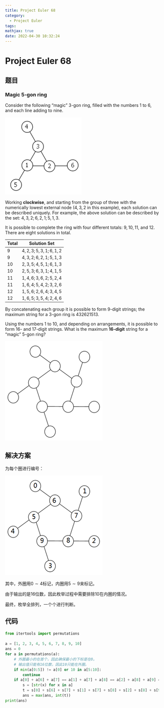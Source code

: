 ```yaml
---
title: Project Euler 68
category:
  - Project Euler
tags:
mathjax: true
date: 2022-04-30 10:32:24
---
```


<escape><!-- more --></escape>

# Project Euler 68

## 题目

### Magic $5$-gon ring

Consider the following “magic” $3$-gon ring, filled with the numbers $1$ to $6$, and each line adding to nine.

![](../images/p068_1.png)

Working **clockwise**, and starting from the group of three with the numerically lowest external node ($4,3,2$ in this example), each solution can be described uniquely. For example, the above solution can be described by the set: $4,3,2; 6,2,1; 5,1,3$.

It is possible to complete the ring with four different totals: $9, 10, 11$, and $12$. There are eight solutions in total.

|Total|Solution Set|
|-|-|
|$9$|$4,2,3; 5,3,1; 6,1,2$|
|$9$|$4,3,2; 6,2,1; 5,1,3$|
|$10$|$2,3,5; 4,5,1; 6,1,3$|
|$10$|$2,5,3; 6,3,1; 4,1,5$|
|$11$|$1,4,6; 3,6,2; 5,2,4$|
|$11$|$1,6,4; 5,4,2; 3,2,6$|
|$12$|$1,5,6; 2,6,4; 3,4,5$|
|$12$|$1,6,5; 3,5,4; 2,4,6$|

By concatenating each group it is possible to form $9$-digit strings; the maximum string for a $3$-gon ring is $432621513$.

Using the numbers $1$ to $10$, and depending on arrangements, it is possible to form $16$- and $17$-digit strings. What is the maximum **$16$-digit** string for a “magic” $5$-gon ring?

![](../images/p068_2.png)

## 解决方案

为每个圈进行编号：

![](../images/p068_3.png)

其中，外圈用$0\sim 4$标记，内圈用$5\sim9$来标记。

由于输出的是$16$位数，因此枚举过程中需要排除$10$在内圈的情况。

最终，枚举全排列，一个个进行判断。

## 代码

```py
from itertools import permutations

a = [1, 2, 3, 4, 5, 6, 7, 8, 9, 10]
ans = 0
for a in permutations(a):
    # 外圈最小的在首个，因此确保最小的下标是在0。
    # 输出值只能有16位数，因此10只能在外圈。
    if min(a[0:5]) != a[0] or 10 in a[5:10]:
        continue
    if a[0] + a[6] + a[7] == a[1] + a[7] + a[8] == a[2] + a[8] + a[9] == a[3] + a[9] + a[5] == a[4] + a[5] + a[6]:
        s = [str(x) for x in a]
        t = s[0] + s[6] + s[7] + s[1] + s[7] + s[8] + s[2] + s[8] + s[9] + s[3] + s[9] + s[5] + s[4] + s[5] + s[6]
        ans = max(ans, int(t))
print(ans)
```
